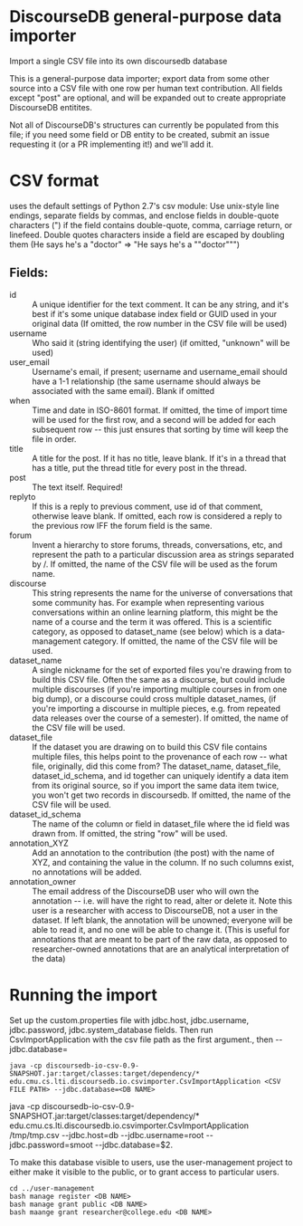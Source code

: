 # DiscourseDB general-purpose data importer

Import a single CSV file into its own discoursedb database

This is a general-purpose data importer; export data from some other
source into a CSV file with one row per human text contribution.
All fields except "post" are optional, and will be expanded out to
create appropriate DiscourseDB entitites.

Not all of DiscourseDB's structures can currently be populated
from this file; if you need some field or DB entity to be created,
submit an issue requesting it (or a PR implementing it!) and we'll
add it.

# CSV format 
uses the default settings of Python 2.7's csv module:
Use unix-style line endings, separate fields by commas, and enclose
fields in double-quote characters (") if the field contains double-quote,
comma, carriage return, or linefeed.  Double quotes characters inside
a field are escaped by doubling them (He says he's a "doctor" => 
"He says he's a ""doctor""")

## Fields:
<dl>
<dt>id
<dd>A unique identifier for the text comment.  It can be any string,
and it's best if it's some unique database index field or GUID used in your original data
(If omitted, the row number in the CSV file will be used)
<dt>username
<dd>Who said it (string identifying the user)
(if omitted, "unknown" will be used)
<dt>user_email
<dd>Username's email, if present; username and username_email should have
a 1-1 relationship (the same username should always be associated with
the same email).  Blank if omitted
<dt>
<dt>when
<dd>Time and date in ISO-8601 format.  If omitted, the time of import
time will be used for the first row, and a second will be added
for each subsequent row -- this just ensures that sorting by time will
keep the file in order.
<dt>title
<dd>A title for the post.  If it has no title, leave blank.  If
it's in a thread that has a title, put the thread title for every post
in the thread.
<dt>post
<dd>The text itself.  Required!
<dt>replyto
<dd>If this is a reply to previous comment, use id of that
comment, otherwise leave blank.  If omitted, each row is considered
a reply to the previous row IFF the forum field is the same.
<dt>forum
<dd>Invent a hierarchy to store forums, threads, conversations,
etc, and represent the path to a particular discussion area as
strings separated by /.  If omitted, the name of the CSV
file will be used as the forum name.
<dt>discourse
<dd>This string represents the name for the universe of conversations
that some community has.  For example when representing various conversations
within an online learning platform, this might be the name of a course and
the term it was offered.  This is a scientific category, as opposed to
dataset_name (see below) which is a data-management category.  If omitted,
the name of the CSV file will be used.
<dt>dataset_name
<dd>A single nickname for the set of exported files you're
drawing from to build this CSV file.  Often the same as a discourse,
but could include multiple discourses (if you're importing multiple courses
in from one big dump), or a discourse could cross multiple dataset_names,
(if you're importing a discourse in multiple pieces, e.g. from
repeated data releases over the course of a semester).  If omitted,
the name of the CSV file will be used.
<dt>dataset_file
<dd>If the dataset you are drawing on to build this CSV file 
contains multiple files, this helps point to the
provenance of each row -- what file, originally, did this come from?
The dataset_name, dataset_file, dataset_id_schema, and id together can
uniquely identify a data item from its original source, so if you import
the same data item twice, you won't get two records in discoursedb.
If omitted, the name of the CSV file will be used.
<dt>dataset_id_schema
<dd>The name of the column or field in
dataset_file where the id field was drawn from.  If omitted, the
string "row" will be used.
<dt>annotation_XYZ
<dd>Add an annotation to the contribution (the post) with the name
of XYZ, and containing the value in the column.  If no such columns
exist, no annotations will be added.
<dt>annotation_owner
<dd>The email address of the DiscourseDB user who will own the
annotation -- i.e. will have the right to read, alter or delete it.  Note
this user is a researcher with access to DiscourseDB, not a user
in the dataset.  If left blank, the annotation will be unowned;
everyone will be able to read it, and no one will be able to change it.  
(This is useful for annotations
that are meant to be part of the raw data, as opposed to researcher-owned
annotations that are an analytical interpretation of the data)
</dd>

# Running the import

Set up the custom.properties file with jdbc.host, jdbc.username, jdbc.password, jdbc.system_database fields.
Then run CsvImportApplication with the csv file path as the first argument., then --jdbc.database=<DB NAME> 

```
java -cp discoursedb-io-csv-0.9-SNAPSHOT.jar:target/classes:target/dependency/* edu.cmu.cs.lti.discoursedb.io.csvimporter.CsvImportApplication <CSV FILE PATH> --jdbc.database=<DB NAME>
```

java -cp discoursedb-io-csv-0.9-SNAPSHOT.jar:target/classes:target/dependency/* edu.cmu.cs.lti.discoursedb.io.csvimporter.CsvImportApplication /tmp/tmp.csv --jdbc.host=db --jdbc.username=root --jdbc.password=smoot --jdbc.database=$2.

To make this database visible to users, use the user-management project to either make it visible to the public, or to grant access to particular users.

```
cd ../user-management
bash manage register <DB NAME>
bash manage grant public <DB NAME>
bash maange grant researcher@college.edu <DB NAME>
```
